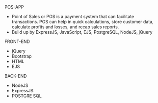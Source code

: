 POS-APP

- Point of Sales or POS is a payment system that can facilitate transactions. POS can help in quick calculations, store customer data, calculate profits and losses, and recap sales reports.
-	Build up by ExpressJS, JavaScript, EJS, PostgreSQL, NodeJS, jQuery

FRONT-END
- jQuery
- Bootstrap
- HTML
- EJS

BACK-END
- NodeJS
- ExpressJS
- POSTGRE SQL





